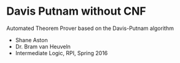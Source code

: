 # Davis Putnam without CNF
Automated Theorem Prover based on the Davis-Putnam algorithm
* Shane Aston
* Dr. Bram van Heuveln
* Intermediate Logic, RPI, Spring 2016
